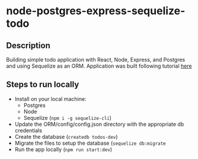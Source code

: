 # node-postgres-express-sequelize-todo

## Description
Building simple todo application with React, Node, Express, and Postgres and using Sequelize as an ORM. Application was built following tutorial [here](https://scotch.io/tutorials/getting-started-with-node-express-and-postgres-using-sequelize)


## Steps to run locally
- Install on your local machine:
  - Postgres
  - Node
  - Sequelize (`npm i -g sequelize-cli`)
- Update the ORM/config/config.json directory with the appropriate db credentials
- Create the database (`createdb todos-dev`)
- Migrate the files to setup the database (`sequelize db:migrate`
- Run the app locally (`npm run start:dev`)
